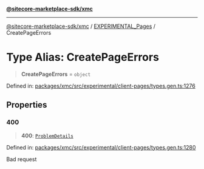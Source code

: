[**@sitecore-marketplace-sdk/xmc**](../../../../README.md)

***

[@sitecore-marketplace-sdk/xmc](../../../../README.md) / [EXPERIMENTAL\_Pages](../README.md) / CreatePageErrors

# Type Alias: CreatePageErrors

> **CreatePageErrors** = `object`

Defined in: [packages/xmc/src/experimental/client-pages/types.gen.ts:1276](https://github.com/Sitecore/marketplace-sdk/blob/main/packages/xmc/src/experimental/client-pages/types.gen.ts#L1276)

## Properties

### 400

> **400**: [`ProblemDetails`](ProblemDetails.md)

Defined in: [packages/xmc/src/experimental/client-pages/types.gen.ts:1280](https://github.com/Sitecore/marketplace-sdk/blob/main/packages/xmc/src/experimental/client-pages/types.gen.ts#L1280)

Bad request

